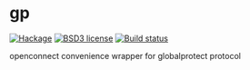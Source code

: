 # gp

[![Hackage](https://img.shields.io/hackage/v/gp.svg)](https://hackage.haskell.org/package/gp)
[![BSD3 license](https://img.shields.io/badge/license-BSD3-blue.svg)](LICENSE)
[![Build status](https://secure.travis-ci.org/chessai/gp.svg)](https://travis-ci.org/chessai/gp)

openconnect convenience wrapper for globalprotect protocol